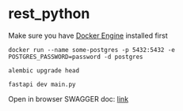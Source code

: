 # rest_python

Make sure you have [Docker Engine](https://docs.docker.com/engine/install/) installed first

```shell
docker run --name some-postgres -p 5432:5432 -e POSTGRES_PASSWORD=password -d postgres
```

```shell
alembic upgrade head
```

```shell
fastapi dev main.py
```

Open in browser SWAGGER doc: [link](http://127.0.0.1:8000/docs#/)